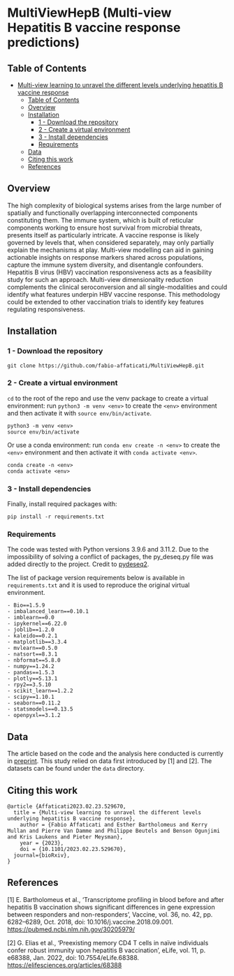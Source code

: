 # MultiViewHepB (Multi-view Hepatitis B vaccine response predictions)

## Table of Contents
- [Multi-view learning to unravel the different levels underlying hepatitis B vaccine response](#pydeseq2)
  - [Table of Contents](#table-of-contents)
  - [Overview](#overview)
  - [Installation](#installation)
    - [1 - Download the repository](#1---download-the-repository)
    - [2 - Create a virtual environment](#2---create-a-virtual-environment)
    - [3 - Install dependencies](#3---install-dependencies)
    - [Requirements](#requirements)
  - [Data](#data)
  - [Citing this work](#citing-this-work)
  - [References](#references)


## Overview

The high complexity of biological systems arises from the large number of spatially and functionally overlapping interconnected components constituting them. The immune system, which is built of reticular components working to ensure host survival from microbial threats, presents itself as particularly intricate. A vaccine response is likely governed by levels that, when considered separately, may only partially explain the mechanisms at play. Multi-view modelling can aid in gaining actionable insights on response markers shared across populations, capture the immune system diversity, and disentangle confounders. Hepatitis B virus (HBV) vaccination responsiveness acts as a feasibility study for such an approach. Multi-view dimensionality reduction complements the clinical seroconversion and all single-modalities and could identify what features underpin HBV vaccine response. This methodology could be extended to other vaccination trials to identify key features regulating responsiveness.


## Installation


### 1 - Download the repository

`git clone https://github.com/fabio-affaticati/MultiViewHepB.git`


### 2 - Create a virtual environment

`cd` to the root of the repo and use the venv package to create a virtual environment:
run `python3 -m venv <env>` to create the `<env>` environment and then activate it with `source env/bin/activate`.

```
python3 -m venv <env>
source env/bin/activate
```

Or use a conda environment:
run `conda env create -n <env>` to create the `<env>` environment and then activate it with `conda activate <env>`.

```
conda create -n <env>
conda activate <env>
```


### 3 - Install dependencies

Finally, install required packages with:

```
pip install -r requirements.txt
```


### Requirements

The code was tested with Python versions 3.9.6 and 3.11.2.
Due to the impossibility of solving a conflict of packages, the py_deseq.py file was added directly to the project.
Credit to [pydeseq2](https://github.com/owkin/PyDESeq2).

The list of package version requirements below is available in `requirements.txt` and it is used to reproduce the original virtual environment.

```
- Bio==1.5.9
- imbalanced_learn==0.10.1
- imblearn==0.0
- ipykernel==6.22.0
- joblib==1.2.0
- kaleido==0.2.1
- matplotlib==3.3.4
- mvlearn==0.5.0
- natsort==8.3.1
- nbformat==5.8.0
- numpy==1.24.2
- pandas==1.5.3
- plotly==5.13.1
- rpy2==3.5.10
- scikit_learn==1.2.2
- scipy==1.10.1
- seaborn==0.11.2
- statsmodels==0.13.5
- openpyxl==3.1.2
```


## Data

The article based on the code and the analysis here conducted is currently in [preprint](https://www.biorxiv.org/content/10.1101/2023.02.23.529670v1). 
This study relied on data first introduced by [1] and [2]. The datasets can be found under the `data` directory.


## Citing this work

```
@article {Affaticati2023.02.23.529670,
  title = {Multi-view learning to unravel the different levels underlying hepatitis B vaccine response},
	author = {Fabio Affaticati and Esther Bartholomeus and Kerry Mullan and Pierre Van Damme and Philippe Beutels and Benson Ogunjimi and Kris Laukens and Pieter Meysman},
	year = {2023},
	doi = {10.1101/2023.02.23.529670},
  journal={bioRxiv},
}
```

## References

[1]	E. Bartholomeus et al., ‘Transcriptome profiling in blood before and after hepatitis B vaccination shows significant differences in gene 		expression between responders and non-responders’, Vaccine, vol. 36, no. 42, pp. 6282–6289, Oct. 2018, doi: 10.1016/j.vaccine.2018.09.001.
	<https://pubmed.ncbi.nlm.nih.gov/30205979/>

[2]	G. Elias et al., ‘Preexisting memory CD4 T cells in naïve individuals confer robust immunity upon hepatitis B vaccination’, eLife, vol. 11, p. 		e68388, Jan. 2022, doi: 10.7554/eLife.68388.
	<https://elifesciences.org/articles/68388>
	
